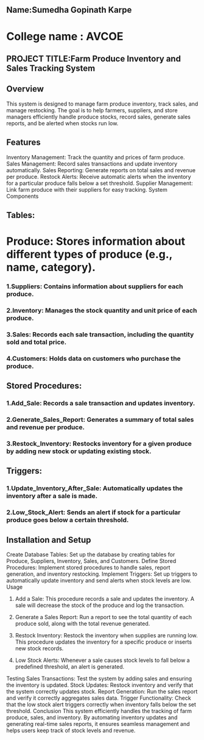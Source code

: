 ## Name:Sumedha Gopinath Karpe
# College name : AVCOE

## PROJECT TITLE:Farm Produce Inventory and Sales Tracking System
## Overview
This system is designed to manage farm produce inventory, track sales, and manage restocking. The goal is to help farmers, suppliers, and store managers efficiently handle produce stocks, record sales, generate sales reports, and be alerted when stocks run low.

## Features
Inventory Management: Track the quantity and prices of farm produce.
Sales Management: Record sales transactions and update inventory automatically.
Sales Reporting: Generate reports on total sales and revenue per produce.
Restock Alerts: Receive automatic alerts when the inventory for a particular produce falls below a set threshold.
Supplier Management: Link farm produce with their suppliers for easy tracking.
System Components
## Tables:

# Produce: Stores information about different types of produce (e.g., name, category).
### 1.Suppliers: Contains information about suppliers for each produce.
### 2.Inventory: Manages the stock quantity and unit price of each produce.
### 3.Sales: Records each sale transaction, including the quantity sold and total price.
### 4.Customers: Holds data on customers who purchase the produce.
## Stored Procedures:

### 1.Add_Sale: Records a sale transaction and updates inventory.
### 2.Generate_Sales_Report: Generates a summary of total sales and revenue per produce.
### 3.Restock_Inventory: Restocks inventory for a given produce by adding new stock or updating existing stock.
## Triggers:

### 1.Update_Inventory_After_Sale: Automatically updates the inventory after a sale is made.
### 2.Low_Stock_Alert: Sends an alert if stock for a particular produce goes below a certain threshold.
## Installation and Setup
Create Database Tables: Set up the database by creating tables for Produce, Suppliers, Inventory, Sales, and Customers.
Define Stored Procedures: Implement stored procedures to handle sales, report generation, and inventory restocking.
Implement Triggers: Set up triggers to automatically update inventory and send alerts when stock levels are low.
Usage
1. Add a Sale:
This procedure records a sale and updates the inventory. A sale will decrease the stock of the produce and log the transaction.

2. Generate a Sales Report:
Run a report to see the total quantity of each produce sold, along with the total revenue generated.

3. Restock Inventory:
Restock the inventory when supplies are running low. This procedure updates the inventory for a specific produce or inserts new stock records.

4. Low Stock Alerts:
Whenever a sale causes stock levels to fall below a predefined threshold, an alert is generated.

Testing
Sales Transactions: Test the system by adding sales and ensuring the inventory is updated.
Stock Updates: Restock inventory and verify that the system correctly updates stock.
Report Generation: Run the sales report and verify it correctly aggregates sales data.
Trigger Functionality: Check that the low stock alert triggers correctly when inventory falls below the set threshold.
Conclusion
This system efficiently handles the tracking of farm produce, sales, and inventory. By automating inventory updates and generating real-time sales reports, it ensures seamless management and helps users keep track of stock levels and revenue.

